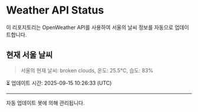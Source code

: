 
# Weather API Status

이 리포지토리는 OpenWeather API를 사용하여 서울의 날씨 정보를 자동으로 업데이트합니다.

## 현재 서울 날씨
> 서울의 현재 날씨: broken clouds, 온도: 25.5°C, 습도: 83%

⏳ 업데이트 시간: 2025-09-15 10:26:33 (UTC)

---
자동 업데이트 봇에 의해 관리됩니다.
